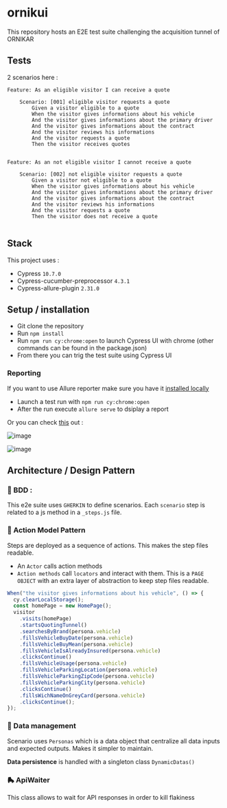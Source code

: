# ornikui

This repository hosts an E2E test suite challenging the acquisition tunnel of ORNIKAR

## Tests

2 scenarios here :

```gherkin
Feature: As an eligible visitor I can receive a quote

    Scenario: [001] eligible visitor requests a quote
        Given a visitor eligible to a quote
        When the visitor gives informations about his vehicle
        And the visitor gives informations about the primary driver
        And the visitor gives informations about the contract
        And the visitor reviews his informations
        And the visitor requests a quote
        Then the visitor receives quotes
     
     
Feature: As an not eligible visitor I cannot receive a quote

    Scenario: [002] not eligible visitor requests a quote
        Given a visitor not eligible to a quote
        When the visitor gives informations about his vehicle
        And the visitor gives informations about the primary driver
        And the visitor gives informations about the contract
        And the visitor reviews his informations
        And the visitor requests a quote
        Then the visitor does not receive a quote
 
 ```

## Stack

This project uses :

- Cypress `10.7.0`
- Cypress-cucumber-preprocessor `4.3.1`
- Cypress-allure-plugin `2.31.0`

## Setup / installation

- Git clone the repository
- Run `npm install`
- Run `npm run cy:chrome:open` to launch Cypress UI with chrome (other commands can be found in the package.json)
- From there you can trig the test suite using Cypress UI

### Reporting
If you want to use Allure reporter make sure you have it [installed locally](https://docs.qameta.io/allure-report/gettingstarted/quickstart)
- Launch a test run with `npm run cy:chrome:open`
- After the run execute `allure serve` to dsiplay a report

Or you can check [this](https://sylvain-viole.github.io/ornikui/) out : 

![image](https://user-images.githubusercontent.com/71819292/189543825-61d0087d-8806-40f9-a7a7-04b904730e6f.png)

![image](https://user-images.githubusercontent.com/71819292/189543862-83d33ed6-83cd-472e-9755-f19e806b7521.png)


## Architecture / Design Pattern

### 🔗 BDD :
This e2e suite uses `GHERKIN` to define scenarios. Each `scenario` step is related to  a js method in a `_steps.js` file.

### 🕺 Action Model Pattern
Steps are deployed as a sequence of actions.
This makes the step files readable.
- An `Actor` calls action methods
- `Action methods` call `locators` and interact with them.
This is a `PAGE OBJECT` with an extra layer of abstraction to keep step files readable.

```javascript
When("the visitor gives informations about his vehicle", () => {
  cy.clearLocalStorage();
  const homePage = new HomePage();
  visitor
    .visits(homePage)
    .startsQuotingTunnel()
    .searchesByBrand(persona.vehicle)
    .fillsVehicleBuyDate(persona.vehicle)
    .fillsVehicleBuyMean(persona.vehicle)
    .fillsVehicleIsAlreadyInsured(persona.vehicle)
    .clicksContinue()
    .fillsVehicleUsage(persona.vehicle)
    .fillsVehicleParkingLocation(persona.vehicle)
    .fillsVehicleParkingZipCode(persona.vehicle)
    .fillsVehicleParkingCity(persona.vehicle)
    .clicksContinue()
    .fillsWichNameOnGreyCard(persona.vehicle)
    .clicksContinue();
});
```

### 🧩 Data management
Scenario uses `Personas` which is a data object that centralize all data inputs and expected outputs. Makes it simpler to maintain.

**Data persistence** is handled with a singleton class `DynamicDatas()`

### 🛼 ApiWaiter
This class allows to wait for API responses in order to kill flakiness
